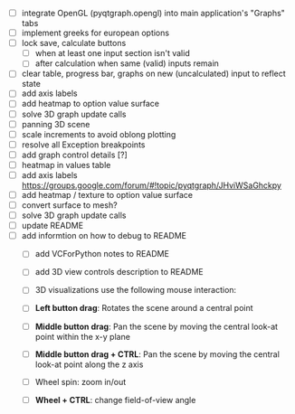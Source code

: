 - [ ] integrate OpenGL (pyqtgraph.opengl) into main application's "Graphs" tabs
- [ ] implement greeks for european options
- [ ] lock save, calculate buttons 
    - [ ] when at least one input section isn't valid
    - [ ] after calculation when same (valid) inputs remain
- [ ] clear table, progress bar, graphs on new (uncalculated) input to reflect state
- [ ] add axis labels
- [ ] add heatmap to option value surface
- [ ] solve 3D graph update calls
- [ ] panning 3D scene
- [ ] scale increments to avoid oblong plotting
- [ ] resolve all Exception breakpoints
- [ ] add graph control details [?]
- [ ] heatmap in values table
- [ ] add axis labels https://groups.google.com/forum/#!topic/pyqtgraph/JHviWSaGhckpy
- [ ] add heatmap / texture to option value surface
- [ ] convert surface to mesh?
- [ ] solve 3D graph update calls
- [ ] update README
- [ ] add informtion on how to debug to README
    - [ ] add VCForPython notes to README
    - [ ] add 3D view controls description to README 
    - [ ] 3D visualizations use the following mouse interaction:
    - [ ]  **Left button drag**: Rotates the scene around a central point
    - [ ]  **Middle button drag**: Pan the scene by moving the central look-at point within the x-y plane
    - [ ]  **Middle button drag + CTRL**: Pan the scene by moving the central look-at point along the z axis
    - [ ] Wheel spin: zoom in/out
    - [ ]  **Wheel + CTRL**: change field-of-view angle
  

